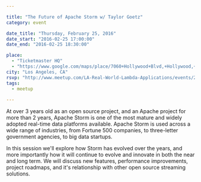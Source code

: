 ```yaml
---

title: "The Future of Apache Storm w/ Taylor Goetz"
category: event

date_title: "Thursday, February 25, 2016"
date_start: "2016-02-25 17:00:00"
date_end: "2016-02-25 18:30:00"

place: 
  - "Ticketmaster HQ"
  - "https://www.google.com/maps/place/7060+Hollywood+Blvd,+Hollywood,+CA+90028/@34.1011635,-118.3459049,17z/data=!3m1!4b1!4m2!3m1!1s0x80c2bf20fc7f1f3d:0xaebc7fb4fe5179a4?f=q&hl=en&q=7060+Hollywood+Blvd,+Los+Angeles,+CA,+us"
city: "Los Angeles, CA"
rsvp: "http://www.meetup.com/LA-Real-World-Lambda-Applications/events/228382007/"
tags: 
  - meetup
 
---
```


At over 3 years old as an open source project, and an Apache project for more than 2 years, Apache Storm is one of the most mature and widely adopted real-time data platforms available. Apache Storm is used across a wide range of industries, from Fortune 500 companies, to three-letter government agencies, to big data startups.

In this session we'll explore how Storm has evolved over the years, and more importantly how it will continue to evolve and innovate in both the near and long term. We will discuss new features, performance improvements, project roadmaps, and it's relationship with other open source streaming solutions.
